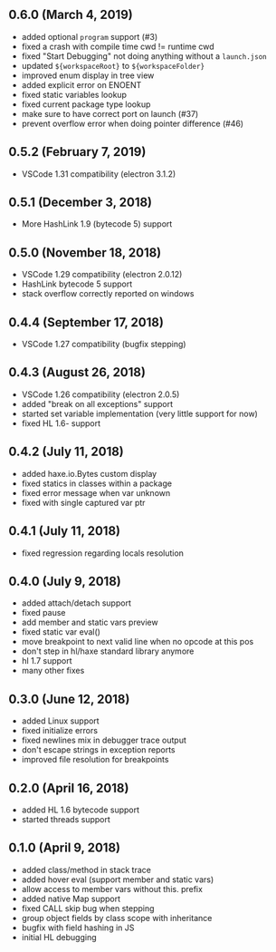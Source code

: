 ## 0.6.0 (March 4, 2019)

* added optional `program` support (#3)
* fixed a crash with compile time cwd != runtime cwd
* fixed "Start Debugging" not doing anything without a `launch.json`
* updated `${workspaceRoot}` to `${workspaceFolder}`
* improved enum display in tree view
* added explicit error on ENOENT
* fixed static variables lookup
* fixed current package type lookup
* make sure to have correct port on launch (#37)
* prevent overflow error when doing pointer difference (#46)

## 0.5.2 (February 7, 2019)

* VSCode 1.31 compatibility (electron 3.1.2)

## 0.5.1 (December 3, 2018)

* More HashLink 1.9 (bytecode 5) support

## 0.5.0 (November 18, 2018)

* VSCode 1.29 compatibility (electron 2.0.12)
* HashLink bytecode 5 support
* stack overflow correctly reported on windows

## 0.4.4 (September 17, 2018)

* VSCode 1.27 compatibility (bugfix stepping)

## 0.4.3 (August 26, 2018)

* VSCode 1.26 compatibility (electron 2.0.5)
* added "break on all exceptions" support
* started set variable implementation (very little support for now)
* fixed HL 1.6- support

## 0.4.2 (July 11, 2018)

* added haxe.io.Bytes custom display
* fixed statics in classes within a package
* fixed error message when var unknown
* fixed with single captured var ptr

## 0.4.1 (July 11, 2018)

* fixed regression regarding locals resolution

## 0.4.0 (July 9, 2018)

* added attach/detach support
* fixed pause
* add member and static vars preview
* fixed static var eval()
* move breakpoint to next valid line when no opcode at this pos
* don't step in hl/haxe standard library anymore
* hl 1.7 support
* many other fixes

## 0.3.0 (June 12, 2018)

* added Linux support
* fixed initialize errors
* fixed newlines mix in debugger trace output
* don't escape strings in exception reports
* improved file resolution for breakpoints

## 0.2.0 (April 16, 2018)

* added HL 1.6 bytecode support
* started threads support

## 0.1.0 (April 9, 2018)

* added class/method in stack trace
* added hover eval (support member and static vars)
* allow access to member vars without this. prefix
* added native Map support
* fixed CALL skip bug when stepping
* group object fields by class scope with inheritance
* bugfix with field hashing in JS
* initial HL debugging